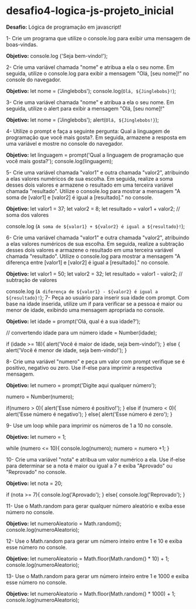 # desafio4-logica-js-projeto_inicial
 **Desafio:** Lógica de programação em javascript!

1- Crie um programa que utilize o console.log para exibir uma mensagem de boas-vindas.

**Objetivo:** console.log ('Seja bem-vindo!');

2- Crie uma variável chamada "nome" e atribua a ela o seu nome. Em seguida, utilize o console.log para exibir a mensagem "Olá, [seu nome]!" no console do navegador.

**Objetivo:** let nome = ('Jinglebobs');
    console.log(`Olá, ${Jinglebobs}!`);

3- Crie uma variável chamada "nome" e atribua a ela o seu nome. Em seguida, utilize o alert para exibir a mensagem "Olá, [seu nome]!" 

**Objetivo:** let nome = ('Jinglebobs');
    alert(`Olá, ${Jinglebobs!}`);

4- Utilize o prompt e faça a seguinte pergunta: Qual a linguagem de programação que você mais gosta?. Em seguida, armazene a resposta em uma variável e mostre no console do navegador.

**Objetivo:** let linguagem = prompt('Qual a linguagem de programação que você mais gosta?');
console.log(linguagem);

5- Crie uma variável chamada "valor1" e outra chamada "valor2", atribuindo a elas valores numéricos de sua escolha. Em seguida, realize a soma desses dois valores e armazene o resultado em uma terceira variável chamada "resultado". Utilize o console.log para mostrar a mensagem "A soma de [valor1] e [valor2] é igual a [resultado]." no console.

**Objetivo:** let valor1 = 37;
let valor2 = 8;
let resultado = valor1 + valor2; // soma dos valores

console.log (`A soma de ${valor1} + ${valor2} é igual a ${resultado}!`);

6- Crie uma variável chamada "valor1" e outra chamada "valor2", atribuindo a elas valores numéricos de sua escolha. Em seguida, realize a subtração desses dois valores e armazene o resultado em uma terceira variável chamada "resultado". Utilize o console.log para mostrar a mensagem "A diferença entre [valor1] e [valor2] é igual a [resultado]." no console.

**Objetivo:** let valor1 = 50;
let valor2 = 32;
let resultado = valor1 - valor2; // subtração de valores

console.log (`A diferença de ${valor1} - ${valor2} é igual a ${resultado}!`);
7- Peça ao usuário para inserir sua idade com prompt. Com base na idade inserida, utilize um if para verificar se a pessoa é maior ou menor de idade, exibindo uma mensagem apropriada no console.

**Objetivo:** let idade = prompt('Olá, qual é a sua idade?');

// convertendo idade para um número
idade = Number(idade);

if (idade >= 18){
    alert('Você é maior de idade, seja bem-vindo!');
} else {
    alert('Você é menor de idade, seja bem-vindo!');
}

8- Crie uma variável "numero" e peça um valor com prompt verifique se é positivo, negativo ou zero. Use if-else para imprimir a respectiva mensagem.

**Objetivo:** let numero = prompt('Digite aqui qualquer número');

numero = Number(numero);

if(numero > 0){
    alert('Esse número é positivo!');
}   else if (numero < 0){
    alert('Esse número é negativo');
} else{
    alert('Esse número é zero');
}

9- Use um loop while para imprimir os números de 1 a 10 no console.

**Objetivo:** let numero = 1;

while (numero <= 10){
    console.log(numero);
    numero = numero +1;
}

10- Crie uma variável "nota" e atribua um valor numérico a ela. Use if-else para determinar se a nota é maior ou igual a 7 e exiba "Aprovado" ou "Reprovado" no console.

**Objetivo:** let nota = 20;

if (nota >= 7){
    console.log('Aprovado');
} else{
    console.log('Reprovado');
}

11- Use o Math.random para gerar qualquer número aleatório e exiba esse número no console.

**Objetivo:** let numeroAleatorio = Math.random();
console.log(numeroAleatorio);

12- Use o Math.random para gerar um número inteiro entre 1 e 10 e exiba esse número no console.

**Objetivo:** let numeroAleatorio = Math.floor(Math.random() * 10) + 1;
console.log(numeroAleatorio);

13- Use o Math.random para gerar um número inteiro entre 1 e 1000 e exiba esse número no console.

**Objetivo:** let numeroAleatorio = Math.floor(Math.random() * 1000) + 1;
console.log(numeroAleatorio);
